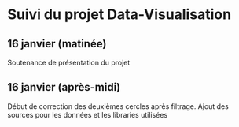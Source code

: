 # Suivi du projet Data-Visualisation

## 16 janvier (matinée)
Soutenance de présentation du projet

## 16 janvier (après-midi)
Début de correction des deuxièmes cercles après filtrage.
Ajout des sources pour les données et les libraries utilisées